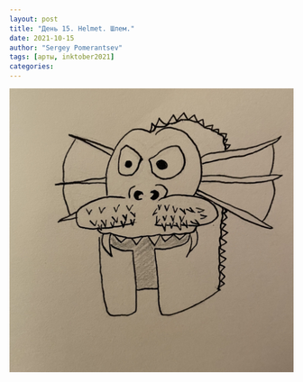 ```yaml
---
layout: post
title: "День 15. Helmet. Шлем."
date: 2021-10-15
author: "Sergey Pomerantsev"
tags: [арты, inktober2021]
categories:
---
```


![](/assets/images/inktober21-15.jpg)
